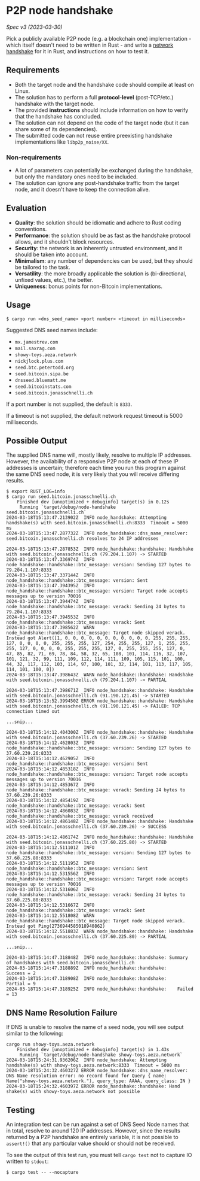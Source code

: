 # P2P node handshake

_Spec v3 (2023-03-30)_

Pick a publicly available P2P node (e.g. a blockchain one) implementation - which itself doesn't need to be written in Rust - and write a [network handshake](https://en.wikipedia.org/wiki/Handshaking) for it in Rust, and instructions on how to test it.

## Requirements

- Both the target node and the handshake code should compile at least on Linux.
- The solution has to perform a full **protocol-level** (post-TCP/etc.) handshake with the target node.
- The provided **instructions** should include information on how to verify that the handshake has concluded.
- The solution can not depend on the code of the target node (but it can share some of its dependencies).
- The submitted code can not reuse entire preexisting handshake implementations like `libp2p_noise/XX`.

### Non-requirements

- A lot of parameters can potentially be exchanged during the handshake, but only the mandatory ones need to be included.
- The solution can ignore any post-handshake traffic from the target node, and it doesn't have to keep the connection alive.

## Evaluation

- **Quality**: the solution should be idiomatic and adhere to Rust coding conventions.
- **Performance**: the solution should be as fast as the handshake protocol allows, and it shouldn't block resources.
- **Security**: the network is an inherently untrusted environment, and it should be taken into account.
- **Minimalism**: any number of dependencies can be used, but they should be tailored to the task.
- **Versatility**: the more broadly applicable the solution is (bi-directional, unfixed values, etc.), the better.
- **Uniqueness**: bonus points for non-Bitcoin implementations.

## Usage

```shell
$ cargo run <dns_seed_name> <port number> <timeout in milliseconds>
```

Suggested DNS seed names include:

* `mx.jamestrev.com`
* `mail.saxrag.com`
* `showy-toys.aeza.network`
* `nickjlock.plus.com`
* `seed.btc.petertodd.org`
* `seed.bitcoin.sipa.be`
* `dnsseed.bluematt.me`
* `seed.bitcoinstats.com`
* `seed.bitcoin.jonasschnelli.ch`

If a port number is not supplied, the default is `8333`.

If a timeout is not supplied, the default network request timeout is 5000 milliseconds.

## Possible Output

The supplied DNS name will, mostly likely, resolve to multiple IP addresses.
However, the availability of a responsive P2P node at each of these IP addresses is uncertain; therefore each time you run this program against the same DNS seed node, it is very likely that you will receive differing results.

```shell
$ export RUST_LOG=info
$ cargo run seed.bitcoin.jonasschnelli.ch
    Finished dev [unoptimized + debuginfo] target(s) in 0.12s
     Running `target/debug/node-handshake seed.bitcoin.jonasschnelli.ch`
2024-03-18T15:13:47.213902Z  INFO node_handshake: Attempting handshake(s) with seed.bitcoin.jonasschnelli.ch:8333  Timeout = 5000 ms
2024-03-18T15:13:47.287732Z  INFO node_handshake::dns_name_resolver: seed.bitcoin.jonasschnelli.ch resolves to 24 IP addresses

2024-03-18T15:13:47.287853Z  INFO node_handshake::handshake: Handshake with seed.bitcoin.jonasschnelli.ch (79.204.1.107) -> STARTED
2024-03-18T15:13:47.336974Z  INFO node_handshake::handshake::btc_message: version: Sending 127 bytes to 79.204.1.107:8333
2024-03-18T15:13:47.337144Z  INFO node_handshake::handshake::btc_message: version: Sent
2024-03-18T15:13:47.394395Z  INFO node_handshake::handshake::btc_message: version: Target node accepts messages up to version 70016
2024-03-18T15:13:47.394474Z  INFO node_handshake::handshake::btc_message: verack: Sending 24 bytes to 79.204.1.107:8333
2024-03-18T15:13:47.394553Z  INFO node_handshake::handshake::btc_message: verack: Sent
2024-03-18T15:13:47.398562Z  WARN node_handshake::handshake::btc_message: Target node skipped verack.  Instead got Alert([1, 0, 0, 0, 0, 0, 0, 0, 0, 0, 0, 0, 255, 255, 255, 127, 0, 0, 0, 0, 255, 255, 255, 127, 254, 255, 255, 127, 1, 255, 255, 255, 127, 0, 0, 0, 0, 255, 255, 255, 127, 0, 255, 255, 255, 127, 0, 47, 85, 82, 71, 69, 78, 84, 58, 32, 65, 108, 101, 114, 116, 32, 107, 101, 121, 32, 99, 111, 109, 112, 114, 111, 109, 105, 115, 101, 100, 44, 32, 117, 112, 103, 114, 97, 100, 101, 32, 114, 101, 113, 117, 105, 114, 101, 100, 0])
2024-03-18T15:13:47.398643Z  WARN node_handshake::handshake: Handshake with seed.bitcoin.jonasschnelli.ch (79.204.1.107) -> PARTIAL

2024-03-18T15:13:47.398671Z  INFO node_handshake::handshake: Handshake with seed.bitcoin.jonasschnelli.ch (91.190.121.45) -> STARTED
2024-03-18T15:13:52.399450Z ERROR node_handshake::handshake: Handshake with seed.bitcoin.jonasschnelli.ch (91.190.121.45) -> FAILED: TCP connection timed out

...snip...

2024-03-18T15:14:12.404300Z  INFO node_handshake::handshake: Handshake with seed.bitcoin.jonasschnelli.ch (37.60.239.26) -> STARTED
2024-03-18T15:14:12.462803Z  INFO node_handshake::handshake::btc_message: version: Sending 127 bytes to 37.60.239.26:8333
2024-03-18T15:14:12.462905Z  INFO node_handshake::handshake::btc_message: version: Sent
2024-03-18T15:14:12.485318Z  INFO node_handshake::handshake::btc_message: version: Target node accepts messages up to version 70016
2024-03-18T15:14:12.485367Z  INFO node_handshake::handshake::btc_message: verack: Sending 24 bytes to 37.60.239.26:8333
2024-03-18T15:14:12.485419Z  INFO node_handshake::handshake::btc_message: verack: Sent
2024-03-18T15:14:12.486083Z  INFO node_handshake::handshake::btc_message: verack received
2024-03-18T15:14:12.486148Z  INFO node_handshake::handshake: Handshake with seed.bitcoin.jonasschnelli.ch (37.60.239.26) -> SUCCESS

2024-03-18T15:14:12.486174Z  INFO node_handshake::handshake: Handshake with seed.bitcoin.jonasschnelli.ch (37.60.225.80) -> STARTED
2024-03-18T15:14:12.511101Z  INFO node_handshake::handshake::btc_message: version: Sending 127 bytes to 37.60.225.80:8333
2024-03-18T15:14:12.511195Z  INFO node_handshake::handshake::btc_message: version: Sent
2024-03-18T15:14:12.531556Z  INFO node_handshake::handshake::btc_message: version: Target node accepts messages up to version 70016
2024-03-18T15:14:12.531606Z  INFO node_handshake::handshake::btc_message: verack: Sending 24 bytes to 37.60.225.80:8333
2024-03-18T15:14:12.531667Z  INFO node_handshake::handshake::btc_message: verack: Sent
2024-03-18T15:14:12.551808Z  WARN node_handshake::handshake::btc_message: Target node skipped verack.  Instead got Ping(2736944585018940862)
2024-03-18T15:14:12.551883Z  WARN node_handshake::handshake: Handshake with seed.bitcoin.jonasschnelli.ch (37.60.225.80) -> PARTIAL

...snip...

2024-03-18T15:14:47.318848Z  INFO node_handshake::handshake: Summary of handshakes with seed.bitcoin.jonasschnelli.ch
2024-03-18T15:14:47.318889Z  INFO node_handshake::handshake:    Success = 2
2024-03-18T15:14:47.318908Z  INFO node_handshake::handshake:    Partial = 9
2024-03-18T15:14:47.318925Z  INFO node_handshake::handshake:    Failed  = 13
```

## DNS Name Resolution Failure

If DNS is unable to resolve the name of a seed node, you will see output similar to the following:

```shell
cargo run showy-toys.aeza.network
    Finished dev [unoptimized + debuginfo] target(s) in 1.43s
     Running `target/debug/node-handshake showy-toys.aeza.network`
2024-03-18T15:24:31.936206Z  INFO node_handshake: Attempting handshake(s) with showy-toys.aeza.network:8333  Timeout = 5000 ms
2024-03-18T15:24:32.460327Z ERROR node_handshake::dns_name_resolver: DNS Name resolution error: no record found for Query { name: Name("showy-toys.aeza.network."), query_type: AAAA, query_class: IN }
2024-03-18T15:24:32.460397Z ERROR node_handshake::handshake: Hand shake(s) with showy-toys.aeza.network not possible
```

## Testing

An integration test can be run against a set of DNS Seed Node names that in total, resolve to around 120 IP addresses.
However, since the results returned by a P2P handshake are entirely variable, it is not possible to `assert!()` that any particular value should or should not be received.

To see the output of this test run, you must tell `cargo test` not to capture IO written to `stdout`:

```shell
$ cargo test -- --nocapture
```
